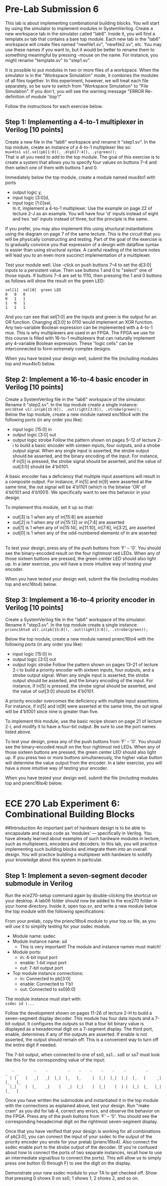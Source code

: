 # Pre-Lab Submission 6

This lab is about implementing combinational building blocks. You will start by using the simulator to implement modules in SystemVerilog. Create a new workspace tab in the simulator called "lab6". Inside it, you will find a template.sv tab that contains a bare top module. Each new tab in the "lab6" workspace will create files named "newfile1.sv", "newfile2.sv", etc. You may use these names if you want to, but it would be better to rename them to something meaningful by pressing <shift>-mouse on the name. For instance, you might rename "template.sv" to "step1.sv". <br />

It is possible to put modules in two or more files of a workspace. When the simulator is in the "Workspace Simulation" mode, it combines the modules of all files together. In this experiment, however, we will treat each file separately, so be sure to switch from "Workspace Simulation" to "File Simulation". If you don't, you will see the warning message "ERROR Re-definition of module '\top'!" <br />

Follow the instructions for each exercise below. <br />

## Step 1: Implementing a 4-to-1 multiplexer in Verilog [10 points]

Create a new file in the "lab6" workspace and rename it "step1.sv". In the top module, create an instance of a 4-to-1 multiplexer like so: <br />
	`mux4to1 u1(.sel(pb[1:0]), .d(pb[7:4]), .y(green));` <br />
That is all you need to add to the top module. The goal of this exercise is to create a system that allows you to specify four values on buttons 7–4 and then select one of them with buttons 1 and 0. <br />

Immediately below the top module, create a module named mux4to1 with ports
- output logic y,
- input logic [3:0]d,
- input logic [1:0]sel,
<br /> In it, implement a 4-to-1 multiplexer. Use the example on page 22 of lecture 2-J as an example. You will have four 'd' inputs instead of eight and two 'sel' inputs instead of three, but the principle is the same.

If you prefer, you may also implement this using structural instantiations using the diagram on page 7 of the same lecture. This is the circuit that you will be physically constructing and testing. Part of the goal of the exercise is to gradually convince you that expression of a design with dataflow syntax is easier than using structural syntax. A careful reading of the lecture notes will lead you to an even more succinct implementation of a multiplexer.

Test your module well. Use <shift>-click on push buttons 7–4 to set the d[3:0] inputs to a persistent value. Then use buttons 1 and 0 to "select" one of those inputs. If buttons 7–4 are set to 1110, then pressing the 1 and 0 buttons as follows will show the result on the green LED:
```
sel[1]	sel[0]	green LED
0	0	0
0	1	1
1	0	1
1	1	1
```
And you can see that sel[1:0] are the inputs and green is the output for an OR function. Changing d[3:0] to 0110 would implement an XOR function. Any two-variable Boolean expression can be implemented with a 4-to-1 mux. This is why multiplexers are used in an FPGA. The FPGA we use for this course is filled with 16-to-1 multiplexers that can naturally implement any 4-variable Boolean expression. These "logic cells" can be interconnected to form extremely complex designs. <br />

When you have tested your design well, submit the file (including modules top and mux4to1) below. <br />

## Step 2: Implement a 16-to-4 basic encoder in Verilog [10 points]

Create a SystemVerilog file in the "lab6" workspace of the simulator. Rename it "step2.sv". In the top module create a single instance: <br />
	`enc16to4 u1(.in(pb[15:0]), .out(right[3:0]), .strobe(green));`  <br />
Below the top module, create a new module named enc16to4 with the following ports (in any order you like): <br />
- input logic [15:0] in
- output logic [3:0] out
- output logic strobe
Follow the pattern shown on pages 5–12 of lecture 2-i to build a basic encoder with sixteen inputs, four outputs, and a strobe output signal. When any single input is asserted, the strobe output should be asserted, and the binary encoding of the input. For instance, if in[5] is pressed, the strobe signal should be asserted, and the value of out[3:0] should be 4'b0101.  <br />

A basic encoder has a deficiency that multiple input assertions will result in a composite output. For instance, if in[5] and in[9] were asserted at the same time, the out signal will be 4'b1101 (which is the bitwise 'OR' of 4'b0101 and 4'b1001). We specifically want to see this behavior in your design.  <br />

To implement this module, set it up so that: <br />
- out[3] is 1 when any of in[15:8] are asserted
- out[2] is 1 when any of in[15:12] or in[7:4] are asserted
- out[1] is 1 when any of in[15:14], in[11:10], in[7:6], in[3:2], are asserted
- out[0] is 1 when any of the odd-numbered elements of in are asserted


 <br />To test your design, press any of the push buttons from 'F' – '0'. You should see the binary-encoded result on the four rightmost red LEDs. When any of those sixteen buttons are pressed, the green center LED should also light up. In a later exercise, you will have a more intuitive way of testing your encoder. <br />

When you have tested your design well, submit the file (including modules top and enc16to4) below. <br />

## Step 3: Implement a 16-to-4 priority encoder in Verilog [10 points]

Create a SystemVerilog file in the "lab6" workspace of the simulator. Rename it "step3.sv". In the top module create a single instance: <br />
	`prienc16to4 u1(.in(pb[15:0]), .out(right[3:0]), .strobe(green));`

Below the top module, create a new module named prienc16to4 with the following ports (in any order you like): <br />
- input logic [15:0] in
- output logic [3:0] out
- output logic strobe
Follow the pattern shown on pages 13–21 of lecture 2-i to build a priority encoder with sixteen inputs, four outputs, and a strobe output signal. When any single input is asserted, the strobe output should be asserted, and the binary encoding of the input. For instance, if in[5] is pressed, the strobe signal should be asserted, and the value of out[3:0] should be 4'b0101. <br />

A priority encoder overcomes the deficiency with multiple input assertions. For instance, if in[5] and in[9] were asserted at the same time, the out signal will be 4'b1001 since nine is greater than five. <br />

To implement this module, use the basic recipe shown on page 21 of lecture 2-i, and modify it to have a four-bit output. Be sure to use the port names listed above. <br />

To test your design, press any of the push buttons from 'F' – '0'. You should see the binary-encoded result on the four rightmost red LEDs. When any of those sixteen buttons are pressed, the green center LED should also light up. If you press two or more buttons simultaneously, the higher value button will determine the value output from the encoder. In a later exercise, you will have a more intuitive way of testing your encoder. <br />

When you have tested your design well, submit the file (including modules top and prienc16to4) below. <br />

# ECE 270 Lab Experiment 6: Combinational Building Blocks
##Introduction
An important part of hardware design is to be able to encapsulate and reuse code as ‘modules’ — specifically in Verilog. You have already learned about examples of such hardware modules in lecture, such as multiplexers, encoders and decoders. In this lab, you will practice implementing such building blocks and integrate them into an overall design. You will practice building a multiplexer with hardware to solidify your knowledge about this system in particular.

## Step 1: Implement a seven-segment decoder submodule in Verilog

Run the ece270-setup command again by double-clicking the shortcut on your desktop. A lab06 folder should now be added to the ece270 folder in your home directory. Inside it, open top.sv, and write a new module below the top module with the following specifications: <br />

From your prelab, copy the prienc16to4 module to your top.sv file, as you will use it to simplify testing for your ssdec module. <br />

- Module name: ssdec
- Module instance name: sd
  - This is very important! The module and instance names must match!
- Module ports:
  - in: 4-bit input port
  - enable: 1-bit input port
  - out: 7-bit output port
- Top module instance connections:
  - in: Connected to pb[3:0]
  - enable: Connected to 1'b1
  - out: Connected to ss0[6:0]

The module instance must start with:  <br />
`ssdec sd (...`

Follow the development shown on pages 11–26 of lecture 2-H to build a seven-segment display decoder. This module has four data inputs and a 7-bit output. It configures the outputs so that a four bit binary value is displayed as a hexadecimal digit on a 7-segment display. The third port, enable, determines if any of the outputs are asserted. If enable is not asserted, the output should remain off. This is a convenient way to turn off the entire digit if needed. <br />

The 7-bit output, when connected to one of ss0, ss1... ss6 or ss7 must look like this for the corresponding value of the input: <br />

       _         _    _         _    _    _    _    _    _         _         _    _
      | |    |   _|   _|  |_|  |_   |_     |  |_|  |_|  |_|  |_   |     _|  |_   |_  
      |_|    |  |_    _|    |   _|  |_|    |  |_|    |  | |  |_|  |_   |_|  |_   |   

Once you have written the submodule and instantiated it in the top module with the connections as explained above, test your design. Run "make cram" as you did for lab 4, correct any errors, and observe the behavior on the FPGA. Press any of the push buttons from 'F' – '0'. You should see the corresponding hexadecimal digit on the rightmost seven-segment display. <br />

Once that you have verified that your design is working for all combinations of pb[3:0], you can connect the input of your ssdec to the output of the priority encoder you wrote for your prelab (prienc16to4). Also connect the ssdec enable port to the strobe output of the decoder. (If you're confused about how to connect the ports of two separate instances, recall how to use an intermediate signal/bus to connect the ports). This will allow us to simply press one button (0 through F) to see the digit on the display. <br />

Demonstrate your new ssdec module to your TA to get checked off. Show that pressing 0 shows 0 on ss0, 1 shows 1, 2 shows 2, and so on. <br />
